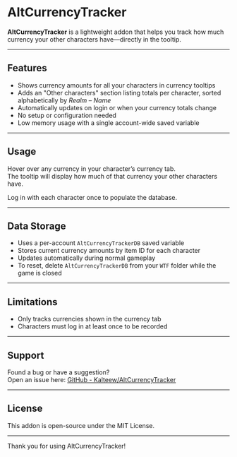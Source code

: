 # AltCurrencyTracker

**AltCurrencyTracker** is a lightweight addon that helps you track how much currency your other characters have—directly in the tooltip.

---

## Features

- Shows currency amounts for all your characters in currency tooltips
- Adds an "Other characters" section listing totals per character, sorted alphabetically by *Realm – Name*
- Automatically updates on login or when your currency totals change
- No setup or configuration needed
- Low memory usage with a single account-wide saved variable

---

## Usage

Hover over any currency in your character’s currency tab.  
The tooltip will display how much of that currency your other characters have.

Log in with each character once to populate the database.

---

## Data Storage

- Uses a per-account `AltCurrencyTrackerDB` saved variable
- Stores current currency amounts by item ID for each character
- Updates automatically during normal gameplay
- To reset, delete `AltCurrencyTrackerDB` from your `WTF` folder while the game is closed

---

## Limitations

- Only tracks currencies shown in the currency tab
- Characters must log in at least once to be recorded

---

## Support

Found a bug or have a suggestion?  
Open an issue here: [GitHub - Kalteew/AltCurrencyTracker](https://github.com/Kalteew/AltCurrencyTracker)

---

## License

This addon is open-source under the MIT License.

---

Thank you for using AltCurrencyTracker!
